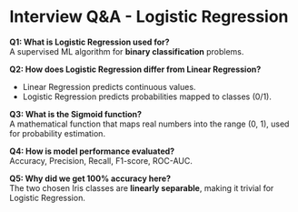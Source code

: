 # Interview Q&A - Logistic Regression

**Q1: What is Logistic Regression used for?**  
A supervised ML algorithm for **binary classification** problems.

**Q2: How does Logistic Regression differ from Linear Regression?**  
- Linear Regression predicts continuous values.  
- Logistic Regression predicts probabilities mapped to classes (0/1).

**Q3: What is the Sigmoid function?**  
A mathematical function that maps real numbers into the range (0, 1), used for probability estimation.

**Q4: How is model performance evaluated?**  
Accuracy, Precision, Recall, F1-score, ROC-AUC.

**Q5: Why did we get 100% accuracy here?**  
The two chosen Iris classes are **linearly separable**, making it trivial for Logistic Regression.
